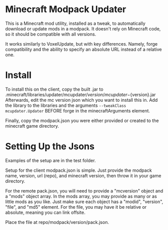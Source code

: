 Minecraft Modpack Updater
====
This is a Minecraft mod utility, installed as a tweak, to automatically download or update mods in a modpack. It doesn't rely on Minecraft code, so it should be compatible with all versions.

It works similarly to VoxelUpdate, but with key differences.  Namely, forge compatibility and the ability to specify an absolute URL instead of a relative one.

Install
===
To install this on the client, copy the built .jar to .minecraft/libraries/updater/mcupdater/${version}/mcupdater-${version}.jar
Afterwards, edit the mc version json which you want to install this in.  Add the library to the libraries and the arguments `--tweakClass mcupdater.Updater` BEFORE forge in the minecraftArguments element.

Finally, copy the modpack.json you were either provided or created to the minecraft game directory.

Setting Up the Jsons
===
Examples of the setup are in the test folder.

Setup for the client modpack.json is simple.  Just provide the modpack name, version, url (repo), and minecraft version, then throw it in your game directory.

For the remote pack.json, you will need to provide a "mcversion" object and a "mods" object array.  In the mods array, you may provide as many or as little mods as you like.  Just make sure each object has a "modid", "version", "file", and "md5" element.  For the file, you may have it be relative or absolute, meaning you can link offsite.

Place the file at repo/modpack/version/pack.json.
